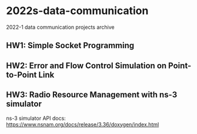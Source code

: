 # 2022s-data-communication
2022-1 data communication projects archive

## HW1: Simple Socket Programming

## HW2: Error and Flow Control Simulation on Point-to-Point Link

## HW3: Radio Resource Management with ns-3 simulator
ns-3 simulator API docs: https://www.nsnam.org/docs/release/3.36/doxygen/index.html
